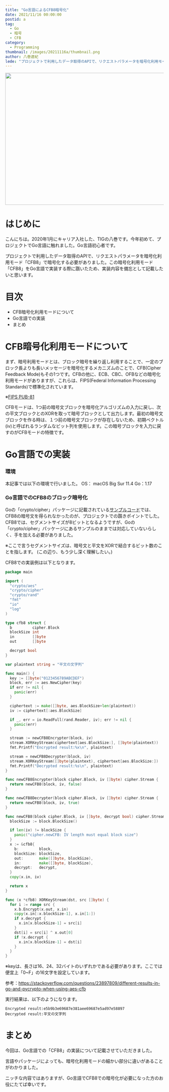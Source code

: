 ```yaml
---
title: "Go言語によるCFB8暗号化"
date: 2021/11/16 00:00:00
postid: a
tag:
  - Go
  - 暗号
  - CFB
category:
  - Programming
thumbnail: /images/20211116a/thumbnail.png
author: 八巻達紀
lede: "プロジェクトで利用したデータ取得のAPIで、リクエストパラメータを暗号化利用モード「CFB8」で暗号化する必要がありました。この暗号化利用モード「CFB8」をGo言語で実装する際に躓いたため、実装内容を備忘として記載したいと思います。"
---
```


<img src="/images/20211116a/cfb.png" alt="" width="798" height="420">

# はじめに

こんにちは。2020年1月にキャリア入社した、TIGの八巻です。今年初めて、プロジェクトでGo言語に触れました。Go言語初心者です。

プロジェクトで利用したデータ取得のAPIで、リクエストパラメータを暗号化利用モード「CFB8」で暗号化する必要がありました。この暗号化利用モード「CFB8」をGo言語で実装する際に躓いたため、実装内容を備忘として記載したいと思います。

# 目次

- CFB暗号化利用モードについて
- Go言語での実装
- まとめ

# CFB暗号化利用モードについて

まず、暗号利用モードとは、ブロック暗号を繰り返し利用することで、一定のブロック長よりも長いメッセージを暗号化するメカニズムのことで、CFB(Cipher Feedback Mode)もその1つです。CFBの他に、ECB、CBC、OFBなどの暗号化利用モードがありますが、これらは、FIPS(Federal Information Processing Standards)で標準化されています。

※[FIPS PUB-81](https://csrc.nist.gov/csrc/media/publications/fips/81/archive/1980-12-02/documents/fips81.pdf)

CFBモードは、1つ前の暗号文ブロックを暗号化アルゴリズムの入力に戻し、次の平文ブロックとのXORを取って暗号ブロックとして出力します。最初の暗号文ブロックを作る時は、１つ前の暗号文ブロックが存在しないため、初期ベクトル(iv)と呼ばれるランダムなビット列を使用します。この暗号ブロックを入力に戻すのがCFBモードの特徴です。

# Go言語での実装

### 環境

本記事では以下の環境で行いました。
OS： macOS Big Sur 11.4
Go：1.17

### Go言語でのCFB8のブロック暗号化

Goの「crypto/cipher」パッケージに記載されている[サンプルコード](https://pkg.go.dev/crypto/cipher#example-NewCFBEncrypter)では、CFB8の暗号文を得られなかったのが、プロジェクトでの躓きポイントでした。CFB8では、セグメントサイズが8ビットとなるようですが、Goの「crypto/cipher」パッケージにあるサンプルのままでは対応していないらしく、手を加える必要がありました。

※ここで言うセグメントサイズは、暗号文と平文をXORで結合するビット数のことを指します。
(この辺り、もう少し深く理解したい。)

CFB8での実装例は以下となります。

```go main.go
package main

import (
  "crypto/aes"
  "crypto/cipher"
  "crypto/rand"
  "fmt"
  "io"
  "log"
)

type cfb8 struct {
  b         cipher.Block
  blockSize int
  in        []byte
  out       []byte

  decrypt bool
}

var plaintext string = "平文の文字列"

func main() {
  key := []byte("0123456789ABCDEF")
  block, err := aes.NewCipher(key)
  if err != nil {
    panic(err)
  }

  ciphertext := make([]byte, aes.BlockSize+len(plaintext))
  iv := ciphertext[:aes.BlockSize]

  if _, err = io.ReadFull(rand.Reader, iv); err != nil {
    panic(err)
  }

  stream := newCFB8Encrypter(block, iv)
  stream.XORKeyStream(ciphertext[aes.BlockSize:], []byte(plaintext))
  fmt.Printf("Encrypted result:%x\n", plaintext)

  stream = newCFB8Decrypter(block, iv)
  stream.XORKeyStream([]byte(plaintext), ciphertext[aes.BlockSize:])
  fmt.Printf("Decrypted result:%s\n", plaintext)
}

func newCFB8Encrypter(block cipher.Block, iv []byte) cipher.Stream {
  return newCFB8(block, iv, false)
}

func newCFB8Decrypter(block cipher.Block, iv []byte) cipher.Stream {
  return newCFB8(block, iv, true)
}

func newCFB8(block cipher.Block, iv []byte, decrypt bool) cipher.Stream {
  blockSize := block.BlockSize()

  if len(iv) != blockSize {
    panic("cipher.newCFB: IV length must equal block size")
  }
  x := &cfb8{
    b:         block,
    blockSize: blockSize,
    out:       make([]byte, blockSize),
    in:        make([]byte, blockSize),
    decrypt:   decrypt,
  }
  copy(x.in, iv)

  return x
}

func (x *cfb8) XORKeyStream(dst, src []byte) {
  for i := range src {
    x.b.Encrypt(x.out, x.in)
    copy(x.in[:x.blockSize-1], x.in[1:])
    if x.decrypt {
      x.in[x.blockSize-1] = src[i]
    }
    dst[i] = src[i] ^ x.out[0]
    if !x.decrypt {
      x.in[x.blockSize-1] = dst[i]
    }
  }
}
```

※keyは、長さは16、24、32バイトのいずれかである必要があります。ここでは便宜上「0~F」の16文字を設定しています。

参考：https://stackoverflow.com/questions/23897809/different-results-in-go-and-pycrypto-when-using-aes-cfb

実行結果は、以下のようになります。

```text 実行結果
Encrypted result:e5b9b3e69687e381aee69687e5ad97e58897
Decrypted result:平文の文字列
```

# まとめ

今回は、Go言語での「CFB8」の実装について記載させていただきました。

言語やパッケージによっても、暗号化利用モードの細かい部分に違いがあることがわかりました。

ニッチな内容ではありますが、Go言語でCFB8での暗号化が必要になった方のお役にたてば幸いです。
